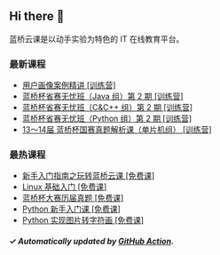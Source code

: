 ## Hi there 👋

蓝桥云课是以动手实验为特色的 IT 在线教育平台。

### 最新课程

<!-- LATEST:START -->
- [用户画像案例精讲 [训练营]](https://www.lanqiao.cn/courses/21075/)
- [蓝桥杯省赛无忧班（Java 组）第 2 期 [训练营]](https://www.lanqiao.cn/courses/21957/)
- [蓝桥杯省赛无忧班（C&amp;C++ 组）第 2 期 [训练营]](https://www.lanqiao.cn/courses/21966/)
- [蓝桥杯省赛无忧班（Python 组）第 2 期 [训练营]](https://www.lanqiao.cn/courses/21961/)
- [13～14届 蓝桥杯国赛真题解析课（单片机组） [训练营]](https://www.lanqiao.cn/courses/21839/)
<!-- LATEST:END -->

### 最热课程

<!-- HOTEST:START -->
- [新手入门指南之玩转蓝桥云课 [免费课]](https://www.lanqiao.cn/courses/63/)
- [Linux 基础入门 [免费课]](https://www.lanqiao.cn/courses/1/)
- [蓝桥杯大赛历届真题 [免费课]](https://www.lanqiao.cn/courses/2786/)
- [Python 新手入门课 [免费课]](https://www.lanqiao.cn/courses/1330/)
- [Python 实现图片转字符画 [免费课]](https://www.lanqiao.cn/courses/370/)
<!-- HOTEST:END -->

##### ✓ Automatically updated by [GitHub Action](https://github.com/lanqiao-courses/.github/actions/workflows/update.yml).
